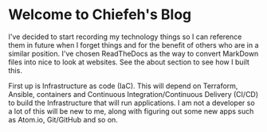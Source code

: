 # Welcome to Chiefeh's Blog

I've decided to start recording my technology things so I can reference them
in future when I forget things and for the benefit of others who are in a
similar position. I've chosen ReadTheDocs as the way to convert MarkDown 
files into nice to look at websites. See the about section to see how I built
this.

First up is Infrastructure as code (IaC). This will depend on Terraform, Ansible,
containers and Continuous Integration/Continuous Delivery (CI/CD) to build the
Infrastructure that will run applications. I am not a developer so a lot of this
will be new to me, along with figuring out some new apps such as Atom.io,
Git/GitHub and so on.
